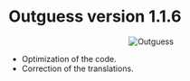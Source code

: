# Outguess version 1.1.6

<p align="center">
<img src="https://www.rbcafe.com/wp-content/uploads/outguess-300x300.png" alt="Outguess">
</p>

- Optimization of the code.
- Correction of the translations.
